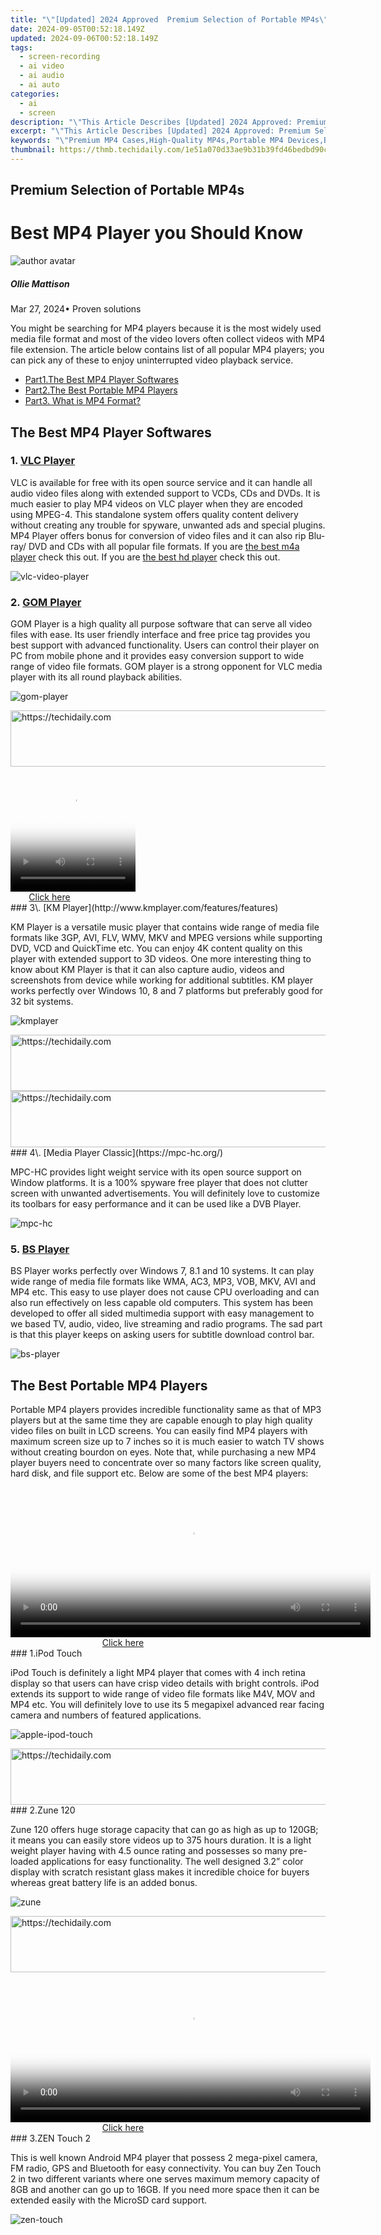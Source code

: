 ```yaml
---
title: "\"[Updated] 2024 Approved  Premium Selection of Portable MP4s\""
date: 2024-09-05T00:52:18.149Z
updated: 2024-09-06T00:52:18.149Z
tags: 
  - screen-recording
  - ai video
  - ai audio
  - ai auto
categories: 
  - ai
  - screen
description: "\"This Article Describes [Updated] 2024 Approved: Premium Selection of Portable MP4s\""
excerpt: "\"This Article Describes [Updated] 2024 Approved: Premium Selection of Portable MP4s\""
keywords: "\"Premium MP4 Cases,High-Quality MP4s,Portable MP4 Devices,Best MP4 Player,Top Portable MP4s,Exclusive MP4 Selection,Ultimate MP4 Choice\""
thumbnail: https://thmb.techidaily.com/1e51a070d33ae9b31b39fd46bedbd90cddc68c4901d4c5a9f2a86586092be7a6.jpg
---
```


## Premium Selection of Portable MP4s

# Best MP4 Player you Should Know

![author avatar](https://images.wondershare.com/filmora/article-images/ollie-mattison.jpg)

##### Ollie Mattison

 Mar 27, 2024• Proven solutions

You might be searching for MP4 players because it is the most widely used media file format and most of the video lovers often collect videos with MP4 file extension. The article below contains list of all popular MP4 players; you can pick any of these to enjoy uninterrupted video playback service.

* [Part1.The Best MP4 Player Softwares](#part1)
* [Part2.The Best Portable MP4 Players](#part2)
* [Part3. What is MP4 Format?](#part3)

## The Best MP4 Player Softwares

### 1\. [VLC Player](http://www.videolan.org/vlc/index.html)

VLC is available for free with its open source service and it can handle all audio video files along with extended support to VCDs, CDs and DVDs. It is much easier to play MP4 videos on VLC player when they are encoded using MPEG-4\. This standalone system offers quality content delivery without creating any trouble for spyware, unwanted ads and special plugins. MP4 Player offers bonus for conversion of video files and it can also rip Blu-ray/ DVD and CDs with all popular file formats. If you are [the best m4a player](https://tools.techidaily.com/wondershare/filmora/download/) check this out. If you are [the best hd player](https://tools.techidaily.com/wondershare/filmora/download/) check this out.

![ vlc-video-player](https://images.wondershare.com/filmora/article-images/vlc-video-player.jpg)

### 2\. [GOM Player](https://www.gomlab.com/)

GOM Player is a high quality all purpose software that can serve all video files with ease. Its user friendly interface and free price tag provides you best support with advanced functionality. Users can control their player on PC from mobile phone and it provides easy conversion support to wide range of video file formats. GOM player is a strong opponent for VLC media player with its all round playback abilities.

![gom-player ](https://images.wondershare.com/filmora/article-images/gom-player.jpg)

<!-- affiliate ads begin -->
<a href="https://aligracehair.sjv.io/c/5597632/2036486/19272" target="_top" id="2036486">
  <img src="//a.impactradius-go.com/display-ad/19272-2036486" border="0" alt="https://techidaily.com" width="728" height="90"/>
</a>
<img height="0" width="0" src="https://aligracehair.sjv.io/i/5597632/2036486/19272" style="position:absolute;visibility:hidden;" border="0" />
<!-- affiliate ads end -->
<!-- affiliate ads begin -->
<span id="1304648">
					<video width="200" height="200" style="cursor:pointer"
           poster="//a.impactradius-go.com/display-clicktoplayimage/1304648.png"
           onclick="if(!this.playClicked){this.play();this.setAttribute('controls',true);this.playClicked=true;}">
	   <source src="//a.impactradius-go.com/display-ad/15852-1304648">
	   <img src="//a.impactradius-go.com/display-clicktoplayimage/1304648.png" style="border: none; height: 100%; width: 100%; object-fit: contain">
	</video>
	<div style="width:125px;text-align:center"><a href="javascript:window.open(decodeURIComponent('https%3A%2F%2Fthefitville.pxf.io%2Fc%2F5597632%2F1304648%2F15852'), '_blank');void(0);">Click here</a></div>
</span>
<img height="0" width="0" src="https://imp.pxf.io/i/5597632/1304648/15852" style="position:absolute;visibility:hidden;" border="0" />
<!-- affiliate ads end -->
### 3\. [KM Player](http://www.kmplayer.com/features/features)

KM Player is a versatile music player that contains wide range of media file formats like 3GP, AVI, FLV, WMV, MKV and MPEG versions while supporting DVD, VCD and QuickTime etc. You can enjoy 4K content quality on this player with extended support to 3D videos. One more interesting thing to know about KM Player is that it can also capture audio, videos and screenshots from device while working for additional subtitles. KM player works perfectly over Windows 10, 8 and 7 platforms but preferably good for 32 bit systems.

![kmplayer ](https://images.wondershare.com/filmora/article-images/kmplayer.jpg)

<!-- affiliate ads begin -->
<a href="https://appsumo.8odi.net/c/5597632/2002019/7443" target="_top" id="2002019">
  <img src="//a.impactradius-go.com/display-ad/7443-2002019" border="0" alt="https://techidaily.com" width="728" height="90"/>
</a>
<img height="0" width="0" src="https://appsumo.8odi.net/i/5597632/2002019/7443" style="position:absolute;visibility:hidden;" border="0" />
<!-- affiliate ads end -->
<!-- affiliate ads begin -->
<a href="https://aligracehair.sjv.io/c/5597632/1880931/19272" target="_top" id="1880931">
  <img src="//a.impactradius-go.com/display-ad/19272-1880931" border="0" alt="https://techidaily.com" width="728" height="90"/>
</a>
<img height="0" width="0" src="https://aligracehair.sjv.io/i/5597632/1880931/19272" style="position:absolute;visibility:hidden;" border="0" />
<!-- affiliate ads end -->
### 4\. [Media Player Classic](https://mpc-hc.org/)

MPC-HC provides light weight service with its open source support on Window platforms. It is a 100% spyware free player that does not clutter screen with unwanted advertisements. You will definitely love to customize its toolbars for easy performance and it can be used like a DVB Player.

![ mpc-hc](https://images.wondershare.com/filmora/article-images/mpc-hc.jpg)

### 5\. [BS Player](http://bsplayer.com/bsplayer-chinese/home-page.html?BSPLAYER=d55a759090b092abc70cfcfa64e04487)

BS Player works perfectly over Windows 7, 8.1 and 10 systems. It can play wide range of media file formats like WMA, AC3, MP3, VOB, MKV, AVI and MP4 etc. This easy to use player does not cause CPU overloading and can also run effectively on less capable old computers. This system has been developed to offer all sided multimedia support with easy management to we based TV, audio, video, live streaming and radio programs. The sad part is that this player keeps on asking users for subtitle download control bar.

![bs-player ](https://images.wondershare.com/filmora/article-images/bs-player.jpg)

## The Best Portable MP4 Players

Portable MP4 players provides incredible functionality same as that of MP3 players but at the same time they are capable enough to play high quality video files on built in LCD screens. You can easily find MP4 players with maximum screen size up to 7 inches so it is much easier to watch TV shows without creating bourdon on eyes. Note that, while purchasing a new MP4 player buyers need to concentrate over so many factors like screen quality, hard disk, and file support etc. Below are some of the best MP4 players:

<!-- affiliate ads begin -->
<span id="1982508">
					<video width="576" height="240" style="cursor:pointer"
           poster="//a.impactradius-go.com/display-clicktoplayimage/1982508.png"
           onclick="if(!this.playClicked){this.play();this.setAttribute('controls',true);this.playClicked=true;}">
	   <source src="//a.impactradius-go.com/display-ad/22993-1982508">
	   <img src="//a.impactradius-go.com/display-clicktoplayimage/1982508.png" style="border: none; height: 100%; width: 100%; object-fit: contain">
	</video>
	<div style="width:360px;text-align:center"><a href="javascript:window.open(decodeURIComponent('https%3A%2F%2Fhomestyler.sjv.io%2Fc%2F5597632%2F1982508%2F22993'), '_blank');void(0);">Click here</a></div>
</span>
<img height="0" width="0" src="https://imp.pxf.io/i/5597632/1982508/22993" style="position:absolute;visibility:hidden;" border="0" />
<!-- affiliate ads end -->
### 1.iPod Touch

iPod Touch is definitely a light MP4 player that comes with 4 inch retina display so that users can have crisp video details with bright controls. iPod extends its support to wide range of video file formats like M4V, MOV and MP4 etc. You will definitely love to use its 5 megapixel advanced rear facing camera and numbers of featured applications.

![ apple-ipod-touch](https://images.wondershare.com/filmora/article-images/apple-ipod-touch.jpg)

<!-- affiliate ads begin -->
<a href="https://appsumo.8odi.net/c/5597632/2049379/7443" target="_top" id="2049379">
  <img src="//a.impactradius-go.com/display-ad/7443-2049379" border="0" alt="https://techidaily.com" width="728" height="90"/>
</a>
<img height="0" width="0" src="https://appsumo.8odi.net/i/5597632/2049379/7443" style="position:absolute;visibility:hidden;" border="0" />
<!-- affiliate ads end -->
### 2.Zune 120

Zune 120 offers huge storage capacity that can go as high as up to 120GB; it means you can easily store videos up to 375 hours duration. It is a light weight player having with 4.5 ounce rating and possesses so many pre-loaded applications for easy functionality. The well designed 3.2” color display with scratch resistant glass makes it incredible choice for buyers whereas great battery life is an added bonus.

![zune ](https://images.wondershare.com/filmora/article-images/zune.jpg)

<!-- affiliate ads begin -->
<a href="https://imp.i110150.net/c/5597632/798161/11305" target="_top" id="798161">
  <img src="//a.impactradius-go.com/display-ad/11305-798161" border="0" alt="https://techidaily.com" width="728" height="90"/>
</a>
<img height="0" width="0" src="https://imp.i110150.net/i/5597632/798161/11305" style="position:absolute;visibility:hidden;" border="0" />
<!-- affiliate ads end -->
<!-- affiliate ads begin -->
<span id="1983475">
					<video width="576" height="240" style="cursor:pointer"
           poster="//a.impactradius-go.com/display-clicktoplayimage/1983475.png"
           onclick="if(!this.playClicked){this.play();this.setAttribute('controls',true);this.playClicked=true;}">
	   <source src="//a.impactradius-go.com/display-ad/22993-1983475">
	   <img src="//a.impactradius-go.com/display-clicktoplayimage/1983475.png" style="border: none; height: 100%; width: 100%; object-fit: contain">
	</video>
	<div style="width:360px;text-align:center"><a href="javascript:window.open(decodeURIComponent('https%3A%2F%2Fhomestyler.sjv.io%2Fc%2F5597632%2F1983475%2F22993'), '_blank');void(0);">Click here</a></div>
</span>
<img height="0" width="0" src="https://imp.pxf.io/i/5597632/1983475/22993" style="position:absolute;visibility:hidden;" border="0" />
<!-- affiliate ads end -->
### 3.ZEN Touch 2

This is well known Android MP4 player that possess 2 mega-pixel camera, FM radio, GPS and Bluetooth for easy connectivity. You can buy Zen Touch 2 in two different variants where one serves maximum memory capacity of 8GB and another can go up to 16GB. If you need more space then it can be extended easily with the MicroSD card support.

![zen-touch ](https://images.wondershare.com/filmora/article-images/zen-touch.jpg)

<!-- affiliate ads begin -->
<span id="1424528">
					<video width="864" height="1536" style="cursor:pointer"
           poster="//a.impactradius-go.com/display-clicktoplayimage/1424528.png"
           onclick="if(!this.playClicked){this.play();this.setAttribute('controls',true);this.playClicked=true;}">
	   <source src="//a.impactradius-go.com/display-ad/16446-1424528">
	   <img src="//a.impactradius-go.com/display-clicktoplayimage/1424528.png" style="border: none; height: 100%; width: 100%; object-fit: contain">
	</video>
	<div style="width:540px;text-align:center"><a href="javascript:window.open(decodeURIComponent('https%3A%2F%2Flaganoo.pxf.io%2Fc%2F5597632%2F1424528%2F16446'), '_blank');void(0);">Click here</a></div>
</span>
<img height="0" width="0" src="https://imp.pxf.io/i/5597632/1424528/16446" style="position:absolute;visibility:hidden;" border="0" />
<!-- affiliate ads end -->
### 4.Sony NWZ-F805

Most of the professionals love to recommend Sony NWZ-F805 model due to its attractive design and compact construction. This player runs well on android OS while ensuring high quality audio and video quality for all media files. You can have crisp view on its 3.5 inch screen size. Sony NWZ-F805 runs perfectly over Tegra 2 Processor.

![sony-walkman-nwz-805 ](https://images.wondershare.com/filmora/article-images/sony-walkman-nwz-805.jpg)

### 5\. Iriver P7

Iriver P7 possesses 4.3 inch screen that offers high quality content delivery for wide range of video file formats. You can easily throw FLV, WMV, MP4 and AVI files on this player. You will be glad to know that this player possesses a text editor along with classic voice recording abilities. You can buy it with two memory variants where one offers 8GB storage space and another has maximum storage capacity of 16GB.

![ iriver](https://images.wondershare.com/filmora/article-images/iriver.jpg)

<!-- affiliate ads begin -->
<span id="1983471">
					<video width="576" height="240" style="cursor:pointer"
           poster="//a.impactradius-go.com/display-clicktoplayimage/1983471.png"
           onclick="if(!this.playClicked){this.play();this.setAttribute('controls',true);this.playClicked=true;}">
	   <source src="//a.impactradius-go.com/display-ad/22993-1983471">
	   <img src="//a.impactradius-go.com/display-clicktoplayimage/1983471.png" style="border: none; height: 100%; width: 100%; object-fit: contain">
	</video>
	<div style="width:360px;text-align:center"><a href="javascript:window.open(decodeURIComponent('https%3A%2F%2Fhomestyler.sjv.io%2Fc%2F5597632%2F1983471%2F22993'), '_blank');void(0);">Click here</a></div>
</span>
<img height="0" width="0" src="https://imp.pxf.io/i/5597632/1983471/22993" style="position:absolute;visibility:hidden;" border="0" />
<!-- affiliate ads end -->
## Frequently Asked Questions About MP4 Video Player

<!-- affiliate ads begin -->
<span id="1983552">
					<video width="576" height="240" style="cursor:pointer"
           poster="//a.impactradius-go.com/display-clicktoplayimage/1983552.png"
           onclick="if(!this.playClicked){this.play();this.setAttribute('controls',true);this.playClicked=true;}">
	   <source src="//a.impactradius-go.com/display-ad/22993-1983552">
	   <img src="//a.impactradius-go.com/display-clicktoplayimage/1983552.png" style="border: none; height: 100%; width: 100%; object-fit: contain">
	</video>
	<div style="width:360px;text-align:center"><a href="javascript:window.open(decodeURIComponent('https%3A%2F%2Fhomestyler.sjv.io%2Fc%2F5597632%2F1983552%2F22993'), '_blank');void(0);">Click here</a></div>
</span>
<img height="0" width="0" src="https://imp.pxf.io/i/5597632/1983552/22993" style="position:absolute;visibility:hidden;" border="0" />
<!-- affiliate ads end -->
### 1\. What is MP4 Format?

MP4 is a well known media container format that extends support to images, subtitles, audio and video information. This file format is termed as most balanced version in terms of quality and size whereas included powerful encoder improves its capabilities far beyond other competitors available in market. It can easily work on almost all portable devices with extended streaming content service support.

**_Key Features:_**

* It works with higher compression range without causing loss of content quality.
* Offers smaller file size.
* Perfect choice for streaming needs.
* You can easily find various MP4 converters in market.

### 2\. Why can’t I play MP4 files with Windows Media Player?

Windows Media Player is not going to play MP4 files if you don’t have the required codec pack. That’s why you must install all codecs your computer needs to play video files before you attempt to actually open these files in Windows Media Player or any other media player you have installed on your computer.

In case Windows Media Player is not functioning properly you can try opening your videos with some other media player for Windows OS that can be installed for free.

### 3\. How to fix a video that won’t open in an MP4 player?

Even though fixing a corrupted video file is a futile task, you can still try to recover it if you have a media player that grants you access to the tools that are necessary for this task. Installing the VLC player can help you fix a corrupt file, although this process is highly technical and there is no guarantee that you are going to succeed.

Furthermore, whether or not you can recover a video file depends on how badly the file was damaged, which is why you should back up your video files in order to avoid losing them.

![author avatar](https://images.wondershare.com/filmora/article-images/ollie-mattison.jpg)

Ollie Mattison

Ollie Mattison is a writer and a lover of all things video.

Follow @Ollie Mattison


<ins class="adsbygoogle"
     style="display:block"
     data-ad-format="autorelaxed"
     data-ad-client="ca-pub-7571918770474297"
     data-ad-slot="1223367746"></ins>



<ins class="adsbygoogle"
     style="display:block"
     data-ad-client="ca-pub-7571918770474297"
     data-ad-slot="8358498916"
     data-ad-format="auto"
     data-full-width-responsive="true"></ins>


<span class="atpl-alsoreadstyle">Also read:</span>
<div><ul>
<li><a href="https://fox-friendly.techidaily.com/new-2024-approved-the-ultimate-guide-to-choosing-wedding-timers-on-google-play-and-apple-store/"><u>[New] 2024 Approved  The Ultimate Guide to Choosing Wedding Timers on Google Play and Apple Store</u></a></li>
<li><a href="https://fox-friendly.techidaily.com/new-2024-approved-tiktok-beats-as-ringtones-practical-approach-for-mobile-users/"><u>[New] 2024 Approved  TikTok Beats as Ringtones  Practical Approach for Mobile Users</u></a></li>
<li><a href="https://fox-friendly.techidaily.com/new-2024-approved-unbeatable-deals-on-top-quality-budget-friendly-asmr-mics/"><u>[New] 2024 Approved  Unbeatable Deals on Top Quality, Budget-Friendly ASMR Mics</u></a></li>
<li><a href="https://fox-friendly.techidaily.com/new-2024-approved-unlocking-docs-transcription-feature-a-beginners-guide/"><u>[New] 2024 Approved  Unlocking Docs' Transcription Feature  A Beginner’s Guide</u></a></li>
<li><a href="https://fox-friendly.techidaily.com/new-beyond-binary-boundaries-unveiling-metaverse-vs-multiverse-for-2024/"><u>[New] Beyond Binary Boundaries  Unveiling Metaverse V/S Multiverse for 2024</u></a></li>
<li><a href="https://instagram-video-recordings.techidaily.com/new-conquering-social-media-with-ig-videos-planning-an-optimal-strategy/"><u>[New] Conquering Social Media with IG Videos  Planning an Optimal Strategy</u></a></li>
<li><a href="https://fox-friendly.techidaily.com/new-exploring-m1s-potential-in-streamlining-editing-tasks/"><u>[New] Exploring M1’s Potential in Streamlining Editing Tasks</u></a></li>
<li><a href="https://fox-friendly.techidaily.com/new-in-2024-elevating-your-channel-with-strategic-picture-posts/"><u>[New] In 2024, Elevating Your Channel with Strategic Picture Posts</u></a></li>
<li><a href="https://fox-friendly.techidaily.com/new-inside-track-to-optimizing-adobe-and-selective-non-adobe-solutions-for-2024/"><u>[New] Inside Track to Optimizing Adobe and Selective Non-Adobe Solutions for 2024</u></a></li>
<li><a href="https://fox-friendly.techidaily.com/new-shutter-free-skyline-images-top-drone-camera-stabilizers-for-2024/"><u>[New] Shutter-Free Skyline Images  Top Drone Camera Stabilizers for 2024</u></a></li>
<li><a href="https://fox-friendly.techidaily.com/new-simplified-installation-dive-into-ifunnys-meme-world/"><u>[New] Simplified Installation  Dive Into iFunny's Meme World</u></a></li>
<li><a href="https://fox-friendly.techidaily.com/new-the-ultimate-pathway-to-creating-metaverse-identities/"><u>[New] The Ultimate Pathway to Creating Metaverse Identities</u></a></li>
<li><a href="https://fox-friendly.techidaily.com/new-transformative-colors-in-video-editing-workflows-for-2024/"><u>[New] Transformative Colors in Video Editing Workflows for 2024</u></a></li>
<li><a href="https://fox-friendly.techidaily.com/new-vectors-decoded-for-newbies-diverse-forms-and-tool-options-for-2024/"><u>[New] Vectors Decoded for Newbies  Diverse Forms and Tool Options for 2024</u></a></li>
<li><a href="https://fox-friendly.techidaily.com/updated-2024-approved-explore-leading-websites-for-text-embellishments/"><u>[Updated] 2024 Approved  Explore Leading Websites for Text Embellishments</u></a></li>
<li><a href="https://fox-friendly.techidaily.com/updated-2024-approved-ignite-your-startups-growth-with-these-top-social-media-tips/"><u>[Updated] 2024 Approved  Ignite Your Startup's Growth with These Top Social Media Tips</u></a></li>
<li><a href="https://fox-friendly.techidaily.com/updated-2024-approved-investigating-whether-photostabilizer-transforms-image-quality/"><u>[Updated] 2024 Approved  Investigating Whether PhotoStabilizer Transforms Image Quality</u></a></li>
<li><a href="https://fox-friendly.techidaily.com/updated-2024-approved-mastering-the-craft-professional-gopro-video-creation/"><u>[Updated] 2024 Approved  Mastering the Craft  Professional GoPro Video Creation</u></a></li>
<li><a href="https://fox-friendly.techidaily.com/updated-2024-approved-photo-savvy-with-an-iphone-ideal-perspectives-uncovered/"><u>[Updated] 2024 Approved  Photo Savvy with an iPhone  Ideal Perspectives Uncovered</u></a></li>
<li><a href="https://fox-friendly.techidaily.com/updated-2024-approved-the-best-of-the-best-essential-tablet-sketching-tools/"><u>[Updated] 2024 Approved  The Best of the Best  Essential Tablet Sketching Tools</u></a></li>
<li><a href="https://fox-friendly.techidaily.com/updated-efficient-avi-to-gif-conversion-made-simple-windowsmac-edition-with-filmora/"><u>[Updated] Efficient AVI-to-GIF Conversion Made Simple  Windows/Mac Edition with Filmora</u></a></li>
<li><a href="https://fox-friendly.techidaily.com/updated-how-to-add-fade-inout-premiere-pro-for-2024/"><u>[Updated] How to Add Fade In/Out Premiere Pro for 2024</u></a></li>
<li><a href="https://some-knowledge.techidaily.com/updated-incremental-sound-dampening-strategy/"><u>[Updated] Incremental Sound Dampening Strategy</u></a></li>
<li><a href="https://snapchat-videos.techidaily.com/updated-inject-personality-into-snaps-on-snapchat-through-voice-customization/"><u>[Updated] Inject Personality Into Snaps on Snapchat Through Voice Customization</u></a></li>
<li><a href="https://fox-friendly.techidaily.com/updated-on-the-lookout-for-economical-vr-experience-china/"><u>[Updated] On the Lookout for Economical VR Experience (China)</u></a></li>
<li><a href="https://fox-friendly.techidaily.com/updated-peak-meme-smile-crafting-program-for-2024/"><u>[Updated] Peak Meme Smile Crafting Program for 2024</u></a></li>
<li><a href="https://extra-skills.techidaily.com/updated-premium-photographic-holding-websites/"><u>[Updated] Premium Photographic Holding Websites</u></a></li>
<li><a href="https://fox-friendly.techidaily.com/updated-real-time-engagement-strategies-for-online-streamers/"><u>[Updated] Real-Time Engagement Strategies for Online Streamers</u></a></li>
<li><a href="https://fox-friendly.techidaily.com/updated-top-tips-for-keeping-your-iphones-memories-in-order-and-backed-up-on-icloud/"><u>[Updated] Top Tips for Keeping Your iPhone's Memories in Order and Backed Up on iCloud</u></a></li>
<li><a href="https://fox-cloud.techidaily.com/2024-approved-step-by-step-on-azure-speech-transcription-services/"><u>2024 Approved  Step-by-Step on Azure Speech Transcription Services</u></a></li>
<li><a href="https://win-able.techidaily.com/achieve-uninterrupted-immersion-fixing-game-hiccups-for-a-fluid-high-fps-experience-today/"><u>Achieve Uninterrupted Immersion: Fixing Game Hiccups for a Fluid, High-FPS Experience Today!</u></a></li>
<li><a href="https://fake-location.techidaily.com/can-life360-track-you-when-your-tecno-pova-6-pro-5g-is-off-drfone-by-drfone-virtual-android/"><u>Can Life360 Track You When Your Tecno Pova 6 Pro 5G is off? | Dr.fone</u></a></li>
<li><a href="https://fox-friendly.techidaily.com/distinguished-directories-top-online-destinations-for-snapping-alert-tunes-for-2024/"><u>Distinguished Directories  Top Online Destinations for Snapping Alert Tunes for 2024</u></a></li>
<li><a href="https://fox-friendly.techidaily.com/enhance-image-edges-with-circular-smear-technique-ps/"><u>Enhance Image Edges with Circular Smear Technique PS</u></a></li>
<li><a href="https://fox-friendly.techidaily.com/examining-audio-and-visual-content-podcasts-against-youtube-for-2024/"><u>Examining Audio and Visual Content  Podcasts Against YouTube for 2024</u></a></li>
<li><a href="https://fox-cloud.techidaily.com/exploring-the-fundamentals-of-av1-encoding-for-2024/"><u>Exploring the Fundamentals of AV1 Encoding for 2024</u></a></li>
<li><a href="https://screen-mirror.techidaily.com/how-to-do-vivo-v27e-screen-sharing-drfone-by-drfone-android/"><u>How To Do Vivo V27e Screen Sharing | Dr.fone</u></a></li>
<li><a href="https://android-frp.techidaily.com/in-2024-is-gsm-flasher-adb-legit-full-review-to-bypass-your-samsung-galaxy-a34-5gfrp-lock-by-drfone-android/"><u>In 2024, Is GSM Flasher ADB Legit? Full Review To Bypass Your Samsung Galaxy A34 5GFRP Lock</u></a></li>
<li><a href="https://fox-friendly.techidaily.com/in-2024-kinemasters-secret-to-meme-making-mastery/"><u>In 2024, KineMaster's Secret to Meme-Making Mastery</u></a></li>
<li><a href="https://fox-friendly.techidaily.com/in-2024-lgs-ultrafine-4k-display-unpacked-a-detailed-analysis/"><u>In 2024, LG's UltraFine 4K Display Unpacked  A Detailed Analysis</u></a></li>
<li><a href="https://some-techniques.techidaily.com/infuse-photo-radiance-distortion-in-adobe-cs-for-2024/"><u>Infuse Photo Radiance Distortion in Adobe CS for 2024</u></a></li>
<li><a href="https://facebook-clips.techidaily.com/livestreaming-facebook-made-simple-for-all-tech-users/"><u>Livestreaming Facebook Made Simple for All Tech Users</u></a></li>
<li><a href="https://fake-location.techidaily.com/read-this-guide-to-find-a-reliable-alternative-to-fake-gps-on-motorola-edge-2023-drfone-by-drfone-virtual-android/"><u>Read This Guide to Find a Reliable Alternative to Fake GPS On Motorola Edge 2023 | Dr.fone</u></a></li>
<li><a href="https://android-unlock.techidaily.com/rootjunky-apk-to-bypass-google-frp-lock-for-samsung-galaxy-a14-4g-by-drfone-android/"><u>Rootjunky APK To Bypass Google FRP Lock For Samsung Galaxy A14 4G</u></a></li>
<li><a href="https://sim-unlock.techidaily.com/the-best-android-sim-unlock-code-generators-unlock-your-realme-c33-2023-phone-hassle-free-by-drfone-android/"><u>The Best Android SIM Unlock Code Generators Unlock Your Realme C33 2023 Phone Hassle-Free</u></a></li>
<li><a href="https://fox-friendly.techidaily.com/ultimate-methods-for-efficiently-attaching-a-link-to-tiktok-bios/"><u>Ultimate Methods for Efficiently Attaching a Link to TikTok Bios</u></a></li>
<li><a href="https://program-issues.techidaily.com/unlock-optimal-gameplay-a-master-level-guide-to-solving-your-efts-lag-and-low-fps-issues/"><u>Unlock Optimal Gameplay: A Master-Level Guide to Solving Your EFT's Lag and Low FPS Issues</u></a></li>
<li><a href="https://fox-friendly.techidaily.com/virtual-horizons-top-picks-for-vr-enthusiasts-for-2024/"><u>Virtual Horizons  Top Picks for VR Enthusiasts for 2024</u></a></li>
</ul></div>
